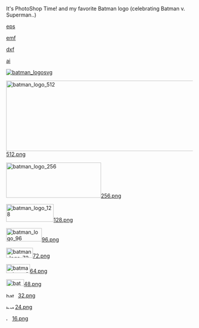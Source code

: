 It's PhotoShop Time!
and my favorite Batman logo (celebrating Batman v. Superman..)

<a href="https://icompile.eladkarako.com/_uploads/2015/12/batman_logo.eps" rel="">eps</a>

<a href="https://icompile.eladkarako.com/_uploads/2015/12/batman_logo.emf" rel="">emf</a>

<a href="https://icompile.eladkarako.com/_uploads/2015/12/batman_logo.dxf" rel="">dxf</a>

<a href="https://icompile.eladkarako.com/_uploads/2015/12/batman_logo.ai" rel="">ai</a>

<a href="https://icompile.eladkarako.com/_uploads/2015/12/batman_logo.svg" rel="attachment wp-att-4031"><img src="https://icompile.eladkarako.com/_uploads/2015/12/batman_logo.svg" alt="batman_logo" class="alignnone size-full wp-image-4031" />svg</a>

<a href="https://icompile.eladkarako.com/_uploads/2015/12/batman_logo_512.png" rel="attachment wp-att-4032"><img src="https://icompile.eladkarako.com/_uploads/2015/12/batman_logo_512.png" alt="batman_logo_512" width="512" height="190" class="alignnone size-full wp-image-4032" />512.png</a>

<a href="https://icompile.eladkarako.com/_uploads/2015/12/batman_logo_256.png" rel="attachment wp-att-4033"><img src="https://icompile.eladkarako.com/_uploads/2015/12/batman_logo_256.png" alt="batman_logo_256" width="256" height="95" class="alignnone size-full wp-image-4033" />256.png</a>

<a href="https://icompile.eladkarako.com/_uploads/2015/12/batman_logo_128.png" rel="attachment wp-att-4034"><img src="https://icompile.eladkarako.com/_uploads/2015/12/batman_logo_128.png" alt="batman_logo_128" width="128" height="48" class="alignnone size-full wp-image-4034" />128.png</a>

<a href="https://icompile.eladkarako.com/_uploads/2015/12/batman_logo_96.png" rel="attachment wp-att-4035"><img src="https://icompile.eladkarako.com/_uploads/2015/12/batman_logo_96.png" alt="batman_logo_96" width="96" height="36" class="alignnone size-full wp-image-4035" />96.png</a>

<a href="https://icompile.eladkarako.com/_uploads/2015/12/batman_logo_72.png" rel="attachment wp-att-4040"><img src="https://icompile.eladkarako.com/_uploads/2015/12/batman_logo_72.png" alt="batman_logo_72" width="72" height="27" class="alignnone size-full wp-image-4040" />72.png</a>

<a href="https://icompile.eladkarako.com/_uploads/2015/12/batman_logo_64.png" rel="attachment wp-att-4041"><img src="https://icompile.eladkarako.com/_uploads/2015/12/batman_logo_64.png" alt="batman_logo_64" width="64" height="24" class="alignnone size-full wp-image-4041" />64.png</a>

<a href="https://icompile.eladkarako.com/_uploads/2015/12/batman_logo_48.png" rel="attachment wp-att-4039"><img src="https://icompile.eladkarako.com/_uploads/2015/12/batman_logo_48.png" alt="batman_logo_48" width="48" height="18" class="alignnone size-full wp-image-4039" />48.png</a>

<a href="https://icompile.eladkarako.com/_uploads/2015/12/batman_logo_32.png" rel="attachment wp-att-4038"><img src="https://icompile.eladkarako.com/_uploads/2015/12/batman_logo_32.png" alt="batman_logo_32" width="32" height="12" class="alignnone size-full wp-image-4038" />32.png</a>

<a href="https://icompile.eladkarako.com/_uploads/2015/12/batman_logo_24.png" rel="attachment wp-att-4037"><img src="https://icompile.eladkarako.com/_uploads/2015/12/batman_logo_24.png" alt="batman_logo_24" width="24" height="9" class="alignnone size-full wp-image-4037" />24.png</a>

<a href="https://icompile.eladkarako.com/_uploads/2015/12/batman_logo_16.png" rel="attachment wp-att-4036"><img src="https://icompile.eladkarako.com/_uploads/2015/12/batman_logo_16.png" alt="batman_logo_16" width="16" height="6" class="alignnone size-full wp-image-4036" />16.png</a>
